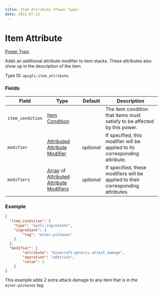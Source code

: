 ```yaml
---
title: Item Attribute (Power Type)
date: 2021-07-22
---
```


# Item Attribute

[Power Type](../power_types.md).

Adds an additional attribute modifier to item stacks. These attributes also show up in the description of the item.

Type ID: `apugli:item_attribute`

### Fields

Field  | Type | Default | Description
-------|------|---------|-------------
`item_condition` | [Item Condition](https://origins.readthedocs.io/en/latest/item_conditions/) | | The item condition that items must satisfy to be affected by this power.
`modifier` | [Attributed Attribute Modifier](https://origins.readthedocs.io/en/latest/data_types/attributed_attribute_modifier/) | *optional* | If specified, this modifier will be applied to its corresponding attribute.
`modifiers` | [Array](https://origins.readthedocs.io/en/latest/data_types/array/) of [Attributed Attribute Modifiers](https://origins.readthedocs.io/en/latest/data_types/attributed_attribute_modifier/)	|*optional* | If specified, these modifiers will be applied to their corresponding attributes.

### Example
```json
{
  "item_condition": {
    "type": "apoli:ingredient",
    "ingredient": {
        "tag": "miner:pickaxes"
    }
  },
  "modifier": {
        "attribute": "minecraft:generic.attack_damage",
        "operation": "addition",
        "value": 2
    }
}
```
This example adds 2 extra attack damage to any item that is in the `miner:pickaxes` tag.